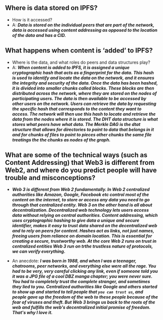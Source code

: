 ## Where is data stored on IPFS?
- How is it accessed?
- A: ***Data is stored on the individual peers that are part of the network, data is accessed using content addressing as opposed to the location of the data and has a CID.***
    
## What happens when content is ‘added’ to IPFS?
- Where is the data, and what roles do peers and data structures play?
- A: ***When content is added to IPFS, it is assigned a unique cryptographic hash that acts as a fingerprint for the data. This hash is used to identify and locate the data on the network, and it ensures the integrity and security of the data. Once the data has been hashed, it is divided into smaller chunks called blocks. These blocks are then distributed across the network, where they are stored on the nodes of participating users. The data is then available to be accessed by other users on the network. Users can retrieve the data by requesting the specific hash that corresponds to the content they want to access. The network will then use this hash to locate and retrieve the data from the nodes where it is stored. The DHT data structure is what stores what peers have what data. The Merkle DAG is the dtat structure that allows for directories to point to data that belongs in it and for chunks of files to point to pieces other chunks the same file treatings the the chunks as nodes of the graph.***

## What are some of the technical ways (such as Content Addressing) that Web3 is different from Web2, and where do you predict people will have trouble and misconceptions?

- ***Web 3 is different from Web 2 fundamentally. In Web 2 centralized authorities like Amazon, Google, Facebook etc control most of the content on the internet, to store or access any data you need to go through that centralized entity. Web 3 on the other hand is all about decentralization. Decentralized web technology lets users access data without relying on central authorities. Content addressing, which uses cryptographic hashing to give data a unique and secure identifier, makes it easy to trust data shared on the decentralized web and to rely on peers for content. Hashes act as links, not just names, freeing users from reliance on domain location. This is essential for creating a secure, trustworthy web. At the core Web 2 runs on trust in centralized entities Web 3 run on trthe trustless nature of protocols, we can verify everything.***

- An anecdote: ***I was born in 1988, and when I was a teenager, chatrooms, peer networks, and everything else were all the rage. You had to be very, very careful clicking any link, even if someone told you it was a JPG file of a cool DBZ manga chapter; you were never sure. You had to completely trust the complete stranger, and sometimes they lied to you. Centralized authorities like Google and others started to show up and started to tell people that `you can trust us`, and people gave up the freedom of the web to these people because of the fear of viruses and theft. But Web 3 brings us back to the roots of the web and fulfills the web's decentralized initial promise of freedom. That's why I love it.***
